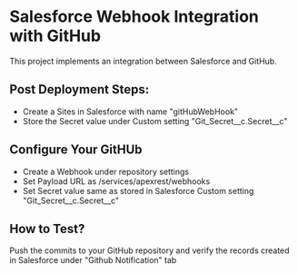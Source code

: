 # Salesforce Webhook Integration with GitHub

This project implements an integration between Salesforce and GitHub. 

## Post Deployment Steps:

- Create a Sites in Salesforce with name "gitHubWebHook"
- Store the Secret value under Custom setting "Git_Secret__c.Secret__c"

## Configure Your GitHUb

- Create a Webhook under repository settings
- Set Payload URL as <Salesforce Sites URL>/services/apexrest/webhooks
- Set Secret value same as stored in Salesforce Custom setting "Git_Secret__c.Secret__c"

## How to Test?

Push the commits to your GitHub repository and verify the records created in Salesforce under "Github Notification" tab
